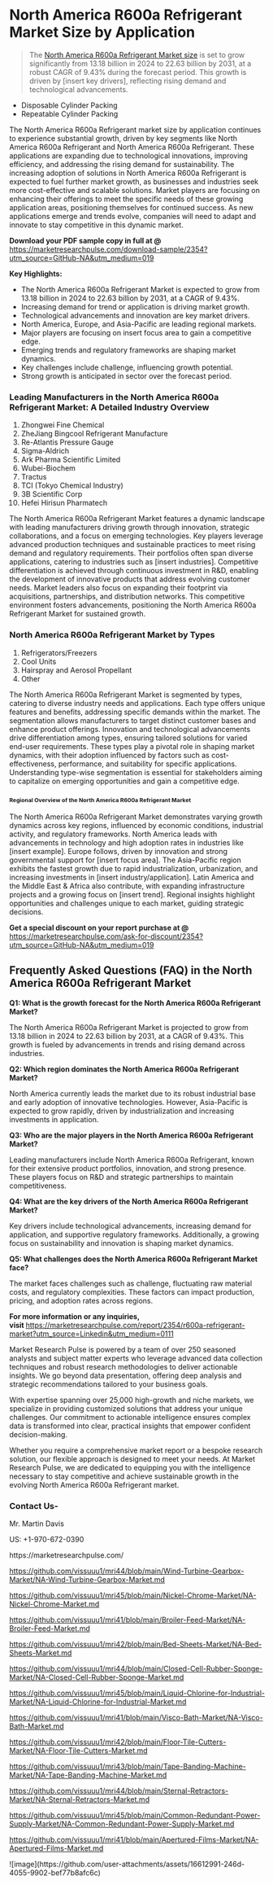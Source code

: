 <h1>North America R600a Refrigerant Market&nbsp;Size by Application</h1><blockquote><p>The <a href="https://marketresearchpulse.com/download-sample/2354?utm_source=GitHub-NA&amp;utm_medium=019">North America R600a Refrigerant Market size</a> is set to grow significantly from 13.18 billion in 2024 to 22.63 billion by 2031, at a robust CAGR of 9.43% during the forecast period. This growth is driven by [insert key drivers], reflecting rising demand and technological advancements.</p></blockquote><ul><li>Disposable Cylinder Packing <li> Repeatable Cylinder Packing</li></ul><p>The North America R600a Refrigerant market size by application continues to experience substantial growth, driven by key segments like North America R600a Refrigerant and North America R600a Refrigerant. These applications are expanding due to technological innovations, improving efficiency, and addressing the rising demand for sustainability. The increasing adoption of solutions in North America R600a Refrigerant is expected to fuel further market growth, as businesses and industries seek more cost-effective and scalable solutions. Market players are focusing on enhancing their offerings to meet the specific needs of these growing application areas, positioning themselves for continued success. As new applications emerge and trends evolve, companies will need to adapt and innovate to stay competitive in this dynamic market.</p><p><strong>Download your PDF sample copy in full at @ </strong><a href="https://marketresearchpulse.com/download-sample/2354?utm_source=GitHub-NA&amp;utm_medium=019">https://marketresearchpulse.com/download-sample/2354?utm_source=GitHub-NA&amp;utm_medium=019</a></p><p><strong>Key Highlights: </strong></p><ul><li>The North America R600a Refrigerant Market is expected to grow from 13.18 billion in 2024 to 22.63 billion by 2031, at a CAGR of 9.43%.</li><li>Increasing demand for trend or application is driving market growth.</li><li>Technological advancements and innovation are key market drivers.</li><li>North America, Europe, and Asia-Pacific are leading regional markets.</li><li>Major players are focusing on insert focus area to gain a competitive edge.</li><li>Emerging trends and regulatory frameworks are shaping market dynamics.</li><li>Key challenges include challenge, influencing growth potential.</li><li>Strong growth is anticipated in sector over the forecast period.</li></ul><h3>Leading Manufacturers in the North America R600a Refrigerant Market: A Detailed Industry Overview</h3><ol><li>Zhongwei Fine Chemical</li><li>ZheJiang Bingcool Refrigerant Manufacture</li><li>Re-Atlantis Pressure Gauge</li><li>Sigma-Aldrich</li><li>Ark Pharma Scientific Limited</li><li>Wubei-Biochem</li><li>Tractus</li><li>TCI (Tokyo Chemical Industry)</li><li>3B Scientific Corp</li><li>Hefei Hirisun Pharmatech</li></ol><div class="flex max-w-full flex-col flex-grow"><div class="min-h-8 text-message flex w-full flex-col items-end gap-2 whitespace-normal break-words [.text-message+&amp;]:mt-5" dir="auto" data-message-author-role="assistant" data-message-id="fd8432e4-4910-450d-b182-61b7bfb0a01f" data-message-model-slug="gpt-4o"><div class="flex w-full flex-col gap-1 empty:hidden first:pt-[3px]"><div class="markdown prose w-full break-words dark:prose-invert light"><p>The North America R600a Refrigerant Market features a dynamic landscape with leading manufacturers driving growth through innovation, strategic collaborations, and a focus on emerging technologies. Key players leverage advanced production techniques and sustainable practices to meet rising demand and regulatory requirements. Their portfolios often span diverse applications, catering to industries such as [insert industries]. Competitive differentiation is achieved through continuous investment in R&amp;D, enabling the development of innovative products that address evolving customer needs. Market leaders also focus on expanding their footprint via acquisitions, partnerships, and distribution networks. This competitive environment fosters advancements, positioning the North America R600a Refrigerant Market for sustained growth.</p></div></div></div></div><h3>North America R600a Refrigerant Market by Types</h3><ol><li>Refrigerators/Freezers <li> Cool Units <li> Hairspray and Aerosol Propellant <li> Other</li></ol><div class="flex max-w-full flex-col flex-grow"><div class="min-h-8 text-message flex w-full flex-col items-end gap-2 whitespace-normal break-words [.text-message+&amp;]:mt-5" dir="auto" data-message-author-role="assistant" data-message-id="084470be-0bb7-4664-bddf-5156b4f41249" data-message-model-slug="gpt-4o-mini"><div class="flex w-full flex-col gap-1 empty:hidden first:pt-[3px]"><div class="markdown prose w-full break-words dark:prose-invert light"><p>The North America R600a Refrigerant Market is segmented by types, catering to diverse industry needs and applications. Each type offers unique features and benefits, addressing specific demands within the market. The segmentation allows manufacturers to target distinct customer bases and enhance product offerings. Innovation and technological advancements drive differentiation among types, ensuring tailored solutions for varied end-user requirements. These types play a pivotal role in shaping market dynamics, with their adoption influenced by factors such as cost-effectiveness, performance, and suitability for specific applications. Understanding type-wise segmentation is essential for stakeholders aiming to capitalize on emerging opportunities and gain a competitive edge.</p></div></div></div></div><h3><span style="font-size: 11px;">Regional Overview of the North America R600a Refrigerant Market</span></h3><div class="flex max-w-full flex-col flex-grow"><div class="min-h-8 text-message flex w-full flex-col items-end gap-2 whitespace-normal break-words [.text-message+&amp;]:mt-5" dir="auto" data-message-author-role="assistant" data-message-id="e9038762-ce64-4e30-91c9-9bd413514231" data-message-model-slug="gpt-4o-mini"><div class="flex w-full flex-col gap-1 empty:hidden first:pt-[3px]"><div class="markdown prose w-full break-words dark:prose-invert light"><p>The North America R600a Refrigerant Market demonstrates varying growth dynamics across key regions, influenced by economic conditions, industrial activity, and regulatory frameworks. North America leads with advancements in technology and high adoption rates in industries like [insert example]. Europe follows, driven by innovation and strong governmental support for [insert focus area]. The Asia-Pacific region exhibits the fastest growth due to rapid industrialization, urbanization, and increasing investments in [insert industry/application]. Latin America and the Middle East &amp; Africa also contribute, with expanding infrastructure projects and a growing focus on [insert trend]. Regional insights highlight opportunities and challenges unique to each market, guiding strategic decisions.</p></div></div></div></div><p><strong>Get a special discount on your report purchase at @ </strong><a href="https://marketresearchpulse.com/ask-for-discount/2354?utm_source=GitHub-NA&amp;utm_medium=019">https://marketresearchpulse.com/ask-for-discount/2354?utm_source=GitHub-NA&amp;utm_medium=019</a></p><h2>Frequently Asked Questions (FAQ) in the North America R600a Refrigerant Market</h2><p><strong>Q1: What is the growth forecast for the North America R600a Refrigerant Market?</strong></p><p>The North America R600a Refrigerant Market is projected to grow from 13.18 billion in 2024 to 22.63 billion by 2031, at a CAGR of 9.43%. This growth is fueled by advancements in trends and rising demand across industries.</p><p><strong>Q2: Which region dominates the North America R600a Refrigerant Market?</strong></p><p>North America currently leads the market due to its robust industrial base and early adoption of innovative technologies. However, Asia-Pacific is expected to grow rapidly, driven by industrialization and increasing investments in application.</p><p><strong>Q3: Who are the major players in the North America R600a Refrigerant Market?</strong></p><p>Leading manufacturers include North America R600a Refrigerant, known for their extensive product portfolios, innovation, and strong presence. These players focus on R&amp;D and strategic partnerships to maintain competitiveness.</p><p><strong>Q4: What are the key drivers of the North America R600a Refrigerant Market?</strong></p><p>Key drivers include technological advancements, increasing demand for application, and supportive regulatory frameworks. Additionally, a growing focus on sustainability and innovation is shaping market dynamics.</p><p><strong>Q5: What challenges does the North America R600a Refrigerant Market face?</strong></p><p>The market faces challenges such as challenge, fluctuating raw material costs, and regulatory complexities. These factors can impact production, pricing, and adoption rates across regions.</p><p><strong>For more information or any inquiries, visit&nbsp;</strong><a href="https://marketresearchpulse.com/report/2354/r600a-refrigerant-market?utm_source=Linkedin&utm_medium=0111">https://marketresearchpulse.com/report/2354/r600a-refrigerant-market?utm_source=Linkedin&utm_medium=0111</a></p><p>Market Research Pulse is powered by a team of over 250 seasoned analysts and subject matter experts who leverage advanced data collection techniques and robust research methodologies to deliver actionable insights. We go beyond data presentation, offering deep analysis and strategic recommendations tailored to your business goals.</p><p>With expertise spanning over 25,000 high-growth and niche markets, we specialize in providing customized solutions that address your unique challenges. Our commitment to actionable intelligence ensures complex data is transformed into clear, practical insights that empower confident decision-making.</p><p>Whether you require a comprehensive market report or a bespoke research solution, our flexible approach is designed to meet your needs. At Market Research Pulse, we are dedicated to equipping you with the intelligence necessary to stay competitive and achieve sustainable growth in the evolving North America R600a Refrigerant market.</p><h3><strong>Contact Us-</strong></h3><p>Mr. Martin Davis</p><p>US: +1-970-672-0390</p><p>https://marketresearchpulse.com/</p><p><a href="https://github.com/vissuuu1/mri44/blob/main/Wind-Turbine-Gearbox-Market/NA-Wind-Turbine-Gearbox-Market.md">https://github.com/vissuuu1/mri44/blob/main/Wind-Turbine-Gearbox-Market/NA-Wind-Turbine-Gearbox-Market.md</a></p><p><a href="https://github.com/vissuuu1/mri45/blob/main/Nickel-Chrome-Market/NA-Nickel-Chrome-Market.md">https://github.com/vissuuu1/mri45/blob/main/Nickel-Chrome-Market/NA-Nickel-Chrome-Market.md</a></p><p><a href="https://github.com/vissuuu1/mri41/blob/main/Broiler-Feed-Market/NA-Broiler-Feed-Market.md">https://github.com/vissuuu1/mri41/blob/main/Broiler-Feed-Market/NA-Broiler-Feed-Market.md</a></p><p><a href="https://github.com/vissuuu1/mri42/blob/main/Bed-Sheets-Market/NA-Bed-Sheets-Market.md">https://github.com/vissuuu1/mri42/blob/main/Bed-Sheets-Market/NA-Bed-Sheets-Market.md</a></p><p><a href="https://github.com/vissuuu1/mri44/blob/main/Closed-Cell-Rubber-Sponge-Market/NA-Closed-Cell-Rubber-Sponge-Market.md">https://github.com/vissuuu1/mri44/blob/main/Closed-Cell-Rubber-Sponge-Market/NA-Closed-Cell-Rubber-Sponge-Market.md</a></p><p><a href="https://github.com/vissuuu1/mri45/blob/main/Liquid-Chlorine-for-Industrial-Market/NA-Liquid-Chlorine-for-Industrial-Market.md">https://github.com/vissuuu1/mri45/blob/main/Liquid-Chlorine-for-Industrial-Market/NA-Liquid-Chlorine-for-Industrial-Market.md</a></p><p><a href="https://github.com/vissuuu1/mri41/blob/main/Visco-Bath-Market/NA-Visco-Bath-Market.md">https://github.com/vissuuu1/mri41/blob/main/Visco-Bath-Market/NA-Visco-Bath-Market.md</a></p><p><a href="https://github.com/vissuuu1/mri42/blob/main/Floor-Tile-Cutters-Market/NA-Floor-Tile-Cutters-Market.md">https://github.com/vissuuu1/mri42/blob/main/Floor-Tile-Cutters-Market/NA-Floor-Tile-Cutters-Market.md</a></p><p><a href="https://github.com/vissuuu1/mri43/blob/main/Tape-Banding-Machine-Market/NA-Tape-Banding-Machine-Market.md">https://github.com/vissuuu1/mri43/blob/main/Tape-Banding-Machine-Market/NA-Tape-Banding-Machine-Market.md</a></p><p><a href="https://github.com/vissuuu1/mri44/blob/main/Sternal-Retractors-Market/NA-Sternal-Retractors-Market.md">https://github.com/vissuuu1/mri44/blob/main/Sternal-Retractors-Market/NA-Sternal-Retractors-Market.md</a></p><p><a href="https://github.com/vissuuu1/mri45/blob/main/Common-Redundant-Power-Supply-Market/NA-Common-Redundant-Power-Supply-Market.md">https://github.com/vissuuu1/mri45/blob/main/Common-Redundant-Power-Supply-Market/NA-Common-Redundant-Power-Supply-Market.md</a></p><p><a href="https://github.com/vissuuu1/mri41/blob/main/Apertured-Films-Market/NA-Apertured-Films-Market.md">https://github.com/vissuuu1/mri41/blob/main/Apertured-Films-Market/NA-Apertured-Films-Market.md</a></p>
![image](https://github.com/user-attachments/assets/16612991-246d-4055-9902-bef77b8afc6c)

